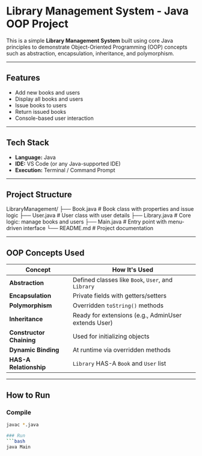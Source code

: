 #  Library Management System - Java OOP Project

This is a simple **Library Management System** built using core Java principles to demonstrate Object-Oriented Programming (OOP)
concepts such as abstraction, encapsulation, inheritance, and polymorphism.

---

##  Features

- Add new books and users
- Display all books and users
- Issue books to users
- Return issued books
- Console-based user interaction

---

##  Tech Stack

- **Language:** Java
- **IDE:** VS Code (or any Java-supported IDE)
- **Execution:** Terminal / Command Prompt

---

##  Project Structure

LibraryManagement/
├── Book.java # Book class with properties and issue logic
├── User.java # User class with user details
├── Library.java # Core logic: manage books and users
├── Main.java # Entry point with menu-driven interface
└── README.md # Project documentation



---

##  OOP Concepts Used

| Concept             | How It's Used                                      |
|---------------------|----------------------------------------------------|
| **Abstraction**     | Defined classes like `Book`, `User`, and `Library` |
| **Encapsulation**   | Private fields with getters/setters                |
| **Polymorphism**    | Overridden `toString()` methods                    |
| **Inheritance**     | Ready for extensions (e.g., AdminUser extends User)|
| **Constructor Chaining** | Used for initializing objects                  |
| **Dynamic Binding** | At runtime via overridden methods                  |
| **HAS-A Relationship** | `Library` HAS-A `Book` and `User` list         |

---

##  How to Run

### Compile
```bash
javac *.java

### Run
```bash
java Main



